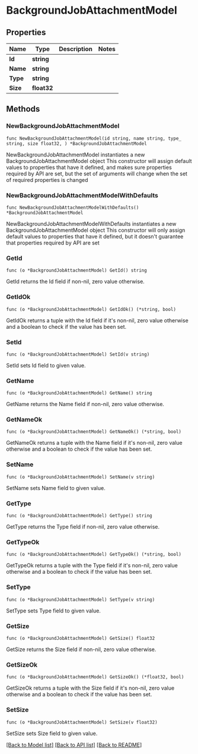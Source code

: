 # BackgroundJobAttachmentModel

## Properties

Name | Type | Description | Notes
------------ | ------------- | ------------- | -------------
**Id** | **string** |  | 
**Name** | **string** |  | 
**Type** | **string** |  | 
**Size** | **float32** |  | 

## Methods

### NewBackgroundJobAttachmentModel

`func NewBackgroundJobAttachmentModel(id string, name string, type_ string, size float32, ) *BackgroundJobAttachmentModel`

NewBackgroundJobAttachmentModel instantiates a new BackgroundJobAttachmentModel object
This constructor will assign default values to properties that have it defined,
and makes sure properties required by API are set, but the set of arguments
will change when the set of required properties is changed

### NewBackgroundJobAttachmentModelWithDefaults

`func NewBackgroundJobAttachmentModelWithDefaults() *BackgroundJobAttachmentModel`

NewBackgroundJobAttachmentModelWithDefaults instantiates a new BackgroundJobAttachmentModel object
This constructor will only assign default values to properties that have it defined,
but it doesn't guarantee that properties required by API are set

### GetId

`func (o *BackgroundJobAttachmentModel) GetId() string`

GetId returns the Id field if non-nil, zero value otherwise.

### GetIdOk

`func (o *BackgroundJobAttachmentModel) GetIdOk() (*string, bool)`

GetIdOk returns a tuple with the Id field if it's non-nil, zero value otherwise
and a boolean to check if the value has been set.

### SetId

`func (o *BackgroundJobAttachmentModel) SetId(v string)`

SetId sets Id field to given value.


### GetName

`func (o *BackgroundJobAttachmentModel) GetName() string`

GetName returns the Name field if non-nil, zero value otherwise.

### GetNameOk

`func (o *BackgroundJobAttachmentModel) GetNameOk() (*string, bool)`

GetNameOk returns a tuple with the Name field if it's non-nil, zero value otherwise
and a boolean to check if the value has been set.

### SetName

`func (o *BackgroundJobAttachmentModel) SetName(v string)`

SetName sets Name field to given value.


### GetType

`func (o *BackgroundJobAttachmentModel) GetType() string`

GetType returns the Type field if non-nil, zero value otherwise.

### GetTypeOk

`func (o *BackgroundJobAttachmentModel) GetTypeOk() (*string, bool)`

GetTypeOk returns a tuple with the Type field if it's non-nil, zero value otherwise
and a boolean to check if the value has been set.

### SetType

`func (o *BackgroundJobAttachmentModel) SetType(v string)`

SetType sets Type field to given value.


### GetSize

`func (o *BackgroundJobAttachmentModel) GetSize() float32`

GetSize returns the Size field if non-nil, zero value otherwise.

### GetSizeOk

`func (o *BackgroundJobAttachmentModel) GetSizeOk() (*float32, bool)`

GetSizeOk returns a tuple with the Size field if it's non-nil, zero value otherwise
and a boolean to check if the value has been set.

### SetSize

`func (o *BackgroundJobAttachmentModel) SetSize(v float32)`

SetSize sets Size field to given value.



[[Back to Model list]](../README.md#documentation-for-models) [[Back to API list]](../README.md#documentation-for-api-endpoints) [[Back to README]](../README.md)


